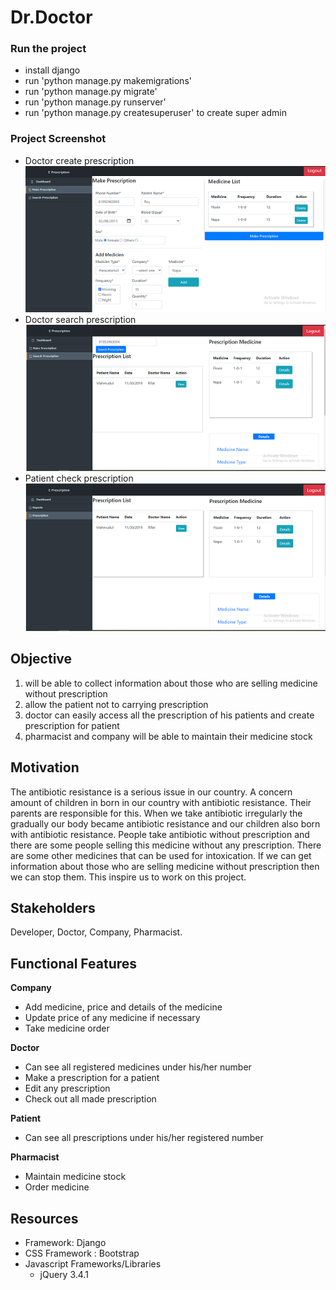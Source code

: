# Dr.Doctor
### Run the project
  * install django
  * run 'python manage.py makemigrations'
  * run 'python manage.py migrate'
  * run 'python manage.py runserver'
  * run 'python manage.py createsuperuser' to create super admin
### Project Screenshot 
 * Doctor create prescription <img src="Picture/doctor_make_prescripiton.png" alt="Screen"/>
 * Doctor search prescription <img src="Picture/doctor_search_prescription.png" alt="Screen"/>
 * Patient check prescription <img src="Picture/patient_see_prescription.png" alt="Screen"/>

## Objective
1. will be able to collect information about those who are selling medicine without prescription
2. allow the patient not to carrying prescription
3. doctor can easily access all the prescription of his patients and create prescription for patient 
4. pharmacist and company will be able to maintain their medicine stock

## Motivation
The antibiotic resistance is a serious issue in our country. A concern amount of children in born in our country with antibiotic resistance. Their parents are responsible for this. When we take antibiotic irregularly the gradually our body became antibiotic resistance and our children also born with antibiotic resistance. People take antibiotic without prescription and there are some people selling this medicine without any prescription. There are some other medicines that can be used for intoxication. If we can get information about those who are selling medicine without prescription then we can stop them. This inspire us to work on this project. 

## Stakeholders 
Developer, Doctor, Company, Pharmacist.

## Functional Features 
 **Company**
   * Add medicine, price and details of the medicine
   * Update price of any medicine if necessary
   * Take medicine order 

 **Doctor**
  *	Can see all registered medicines under his/her number
  *	Make a prescription for a patient
  *	Edit any prescription
  *	Check out all made prescription
 
 **Patient**
   * Can see all prescriptions under his/her registered number

 **Pharmacist**
   * Maintain medicine stock
   * Order medicine
   
## Resources 
* Framework: Django 
* CSS Framework : Bootstrap 
* Javascript Frameworks/Libraries
   * jQuery 3.4.1
   

 
